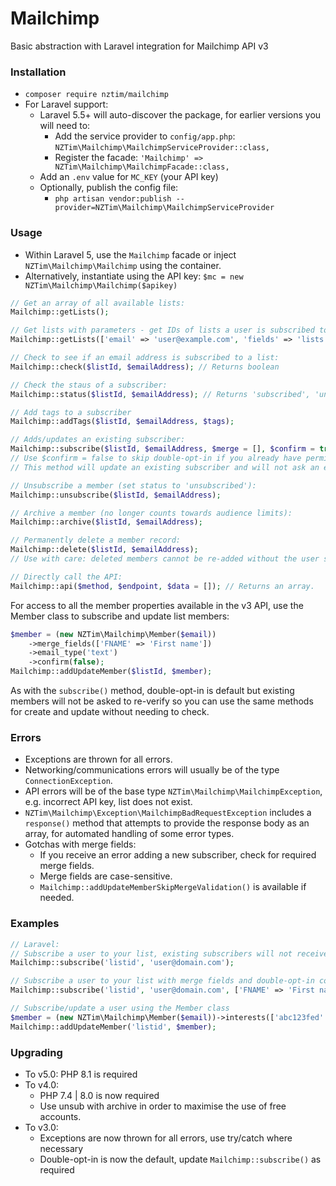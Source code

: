 # Mailchimp

Basic abstraction with Laravel integration for Mailchimp API v3

### Installation

- `composer require nztim/mailchimp`
- For Laravel support:
    - Laravel 5.5+ will auto-discover the package, for earlier versions you will need to:
        - Add the service provider to `config/app.php`: `NZTim\Mailchimp\MailchimpServiceProvider::class,`
        - Register the facade: `'Mailchimp' => NZTim\Mailchimp\MailchimpFacade::class,`
    - Add an `.env` value for `MC_KEY` (your API key)
    - Optionally, publish the config file:
        - `php artisan vendor:publish --provider=NZTim\Mailchimp\MailchimpServiceProvider`

### Usage

- Within Laravel 5, use the `Mailchimp` facade or inject `NZTim\Mailchimp\Mailchimp` using the container.
- Alternatively, instantiate using the API key: `$mc = new NZTim\Mailchimp\Mailchimp($apikey)`

```php
// Get an array of all available lists:
Mailchimp::getLists();

// Get lists with parameters - get IDs of lists a user is subscribed to:
Mailchimp::getLists(['email' => 'user@example.com', 'fields' => 'lists.id']);

// Check to see if an email address is subscribed to a list:
Mailchimp::check($listId, $emailAddress); // Returns boolean

// Check the staus of a subscriber:
Mailchimp::status($listId, $emailAddress); // Returns 'subscribed', 'unsubscribed', 'cleaned', 'pending', 'transactional' or 'not found'

// Add tags to a subscriber
Mailchimp::addTags($listId, $emailAddress, $tags); 

// Adds/updates an existing subscriber:
Mailchimp::subscribe($listId, $emailAddress, $merge = [], $confirm = true);
// Use $confirm = false to skip double-opt-in if you already have permission.
// This method will update an existing subscriber and will not ask an existing subscriber to re-confirm.

// Unsubscribe a member (set status to 'unsubscribed'):
Mailchimp::unsubscribe($listId, $emailAddress);

// Archive a member (no longer counts towards audience limits):
Mailchimp::archive($listId, $emailAddress);

// Permanently delete a member record:
Mailchimp::delete($listId, $emailAddress);
// Use with care: deleted members cannot be re-added without the user subscribing via a Mailchimp-hosted form with double-opt-in confirmation.

// Directly call the API:
Mailchimp::api($method, $endpoint, $data = []); // Returns an array.
```

For access to all the member properties available in the v3 API, use the Member class to subscribe and update list members:

```php
$member = (new NZTim\Mailchimp\Member($email))
    ->merge_fields(['FNAME' => 'First name'])
    ->email_type('text')
    ->confirm(false);
Mailchimp::addUpdateMember($listId, $member);
```

As with the `subscribe()` method, double-opt-in is default but existing members will not be asked to re-verify so you can use the same methods for create and update without needing to check.

### Errors

- Exceptions are thrown for all errors.
- Networking/communications errors will usually be of the type `ConnectionException`.
- API errors will be of the base type `NZTim\Mailchimp\MailchimpException`, e.g. incorrect API key, list does not exist.
- `NZTim\Mailchimp\Exception\MailchimpBadRequestException` includes a `response()` method that attempts to provide the response body as an array, for automated handling of some error types.
- Gotchas with merge fields: 
    - If you receive an error adding a new subscriber, check for required merge fields.
    - Merge fields are case-sensitive.
    - `Mailchimp::addUpdateMemberSkipMergeValidation()` is available if needed.  

### Examples

```php
// Laravel:
// Subscribe a user to your list, existing subscribers will not receive confirmation emails
Mailchimp::subscribe('listid', 'user@domain.com');

// Subscribe a user to your list with merge fields and double-opt-in confirmation disabled
Mailchimp::subscribe('listid', 'user@domain.com', ['FNAME' => 'First name', 'LNAME' => 'Last name'], false);

// Subscribe/update a user using the Member class
$member = (new NZTim\Mailchimp\Member($email))->interests(['abc123fed' => true])->language('th');
Mailchimp::addUpdateMember('listid', $member);
```

### Upgrading
- To v5.0: PHP 8.1 is required
- To v4.0:
    - PHP 7.4 | 8.0 is now required
    - Use unsub with archive in order to maximise the use of free accounts.
- To v3.0:
    - Exceptions are now thrown for all errors, use try/catch where necessary
    - Double-opt-in is now the default, update `Mailchimp::subscribe()` as required
